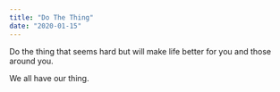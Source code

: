 ```yaml
---
title: "Do The Thing"
date: "2020-01-15"
---
```


Do the thing that seems hard but will make life
better for you and those around you.

We all have our thing.


